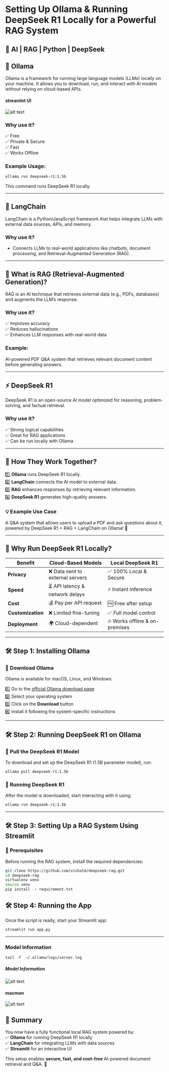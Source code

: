 # **Setting Up Ollama & Running DeepSeek R1 Locally for a Powerful RAG System**  

## **🔹 AI | RAG | Python | DeepSeek**  

## **🤖 Ollama**  
Ollama is a framework for running large language models (LLMs) locally on your machine. It allows you to download, run, and interact with AI models without relying on cloud-based APIs.  

#### streamlet UI
![alt text](resources/image-portal.png)

### **Why use it?**  
✅ Free  
✅ Private & Secure  
✅ Fast  
✅ Works Offline  

### **Example Usage:**  
```sh
ollama run deepseek-r1:1.5b
```
This command runs DeepSeek R1 locally.  

---  

## **🔗 LangChain**  
LangChain is a Python/JavaScript framework that helps integrate LLMs with external data sources, APIs, and memory.  

### **Why use it?**  
- Connects LLMs to real-world applications like chatbots, document processing, and Retrieval-Augmented Generation (RAG).  

---  

## **📄 What is RAG (Retrieval-Augmented Generation)?**  
RAG is an AI technique that retrieves external data (e.g., PDFs, databases) and augments the LLM’s response.  

### **Why use it?**  
✅ Improves accuracy  
✅ Reduces hallucinations  
✅ Enhances LLM responses with real-world data  

### **Example:**  
AI-powered PDF Q&A system that retrieves relevant document content before generating answers.  

---  

## **⚡ DeepSeek R1**  
DeepSeek R1 is an open-source AI model optimized for reasoning, problem-solving, and factual retrieval.  

### **Why use it?**  
✅ Strong logical capabilities  
✅ Great for RAG applications  
✅ Can be run locally with Ollama  

---  

## **🚀 How They Work Together?**  
1️⃣ **Ollama** runs DeepSeek R1 locally.  
2️⃣ **LangChain** connects the AI model to external data.  
3️⃣ **RAG** enhances responses by retrieving relevant information.  
4️⃣ **DeepSeek R1** generates high-quality answers.  

### **💡 Example Use Case**  
A Q&A system that allows users to upload a PDF and ask questions about it, powered by DeepSeek R1 + RAG + LangChain on Ollama! 🚀  

---  

## **🎯 Why Run DeepSeek R1 Locally?**  

| Benefit         | Cloud-Based Models | Local DeepSeek R1 |
|----------------|--------------------|-------------------|
| **Privacy**    | ❌ Data sent to external servers | ✅ 100% Local & Secure |
| **Speed**      | ⏳ API latency & network delays | ⚡ Instant inference |
| **Cost**       | 💰 Pay per API request | 🆓 Free after setup |
| **Customization** | ❌ Limited fine-tuning | ✅ Full model control |
| **Deployment** | 🌍 Cloud-dependent | 🔥 Works offline & on-premises |

---

## **🛠 Step 1: Installing Ollama**  
### **🔹 Download Ollama**  
Ollama is available for macOS, Linux, and Windows.  

1️⃣ Go to the [official Ollama download page](https://ollama.com/download)  
2️⃣ Select your operating system  
3️⃣ Click on the **Download** button  
4️⃣ Install it following the system-specific instructions  

---

## **🛠 Step 2: Running DeepSeek R1 on Ollama**  

### **🔹 Pull the DeepSeek R1 Model**  
To download and set up the DeepSeek R1 (1.5B parameter model), run:  
```sh
ollama pull deepseek-r1:1.5b
```

### **🔹 Running DeepSeek R1**  
After the model is downloaded, start interacting with it using:  
```sh
ollama run deepseek-r1:1.5b
```

---

## **🛠 Step 3: Setting Up a RAG System Using Streamlit**  

### **🔹 Prerequisites**  
Before running the RAG system, install the required dependencies:  

```sh
git clone https://github.com/vishalm/deepseek-rag.git
cd deepseek-rag
virtualenv venv
source venv
pip install -r requirement.txt
```

## **🛠 Step 4: Running the App**  
Once the script is ready, start your Streamlit app:  

```sh
streamlit run app.py
```

---



### Model Information
```
tail -f  ~/.ollama/logs/server.log
```

##### Model Information
![alt text](/resources/image-1.png)

#### macmon

![alt text](/resources/image.png)


## **🚀 Summary**  
You now have a fully functional local RAG system powered by:  
✅ **Ollama** for running DeepSeek R1 locally  
✅ **LangChain** for integrating LLMs with data sources  
✅ **Streamlit** for an interactive UI  

This setup enables **secure, fast, and cost-free** AI-powered document retrieval and Q&A. 🚀  